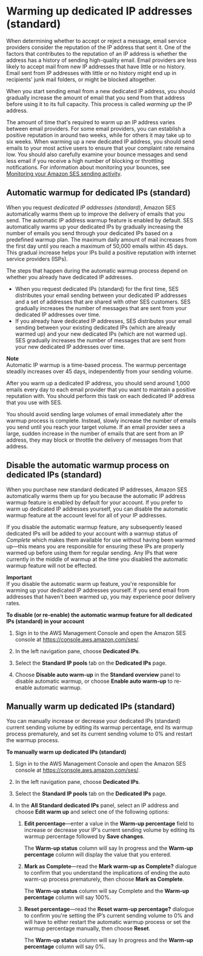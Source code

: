 # Warming up dedicated IP addresses \(standard\)<a name="dedicated-ip-warming"></a>

When determining whether to accept or reject a message, email service providers consider the reputation of the IP address that sent it\. One of the factors that contributes to the reputation of an IP address is whether the address has a history of sending high\-quality email\. Email providers are less likely to accept mail from new IP addresses that have little or no history\. Email sent from IP addresses with little or no history might end up in recipients' junk mail folders, or might be blocked altogether\.

When you start sending email from a new dedicated IP address, you should gradually increase the amount of email that you send from that address before using it to its full capacity\. This process is called *warming up* the IP address\.

The amount of time that's required to warm up an IP address varies between email providers\. For some email providers, you can establish a positive reputation in around two weeks, while for others it may take up to six weeks\. When warming up a new dedicated IP address, you should send emails to your most active users to ensure that your complaint rate remains low\. You should also carefully examine your bounce messages and send less email if you receive a high number of blocking or throttling notifications\. For information about monitoring your bounces, see [Monitoring your Amazon SES sending activity](monitor-sending-activity.md)\. 

## Automatic warmup for dedicated IPs \(standard\)<a name="dedicated-ip-auto-warm-up"></a>

When you request *dedicated IP addresses \(standard\)*, Amazon SES automatically warms them up to improve the delivery of emails that you send\. The automatic IP address warmup feature is enabled by default\. SES automatically warms up your dedicated IPs by gradually increasing the number of emails you send through your dedicated IPs based on a predefined warmup plan\. The maximum daily amount of mail increases from the first day until you reach a maximum of 50,000 emails within 45 days\. This gradual increase helps your IPs build a positive reputation with internet service providers \(ISPs\)\.

The steps that happen during the automatic warmup process depend on whether you already have dedicated IP addresses\.
+ When you request dedicated IPs \(standard\) for the first time, SES distributes your email sending between your dedicated IP addresses and a set of addresses that are shared with other SES customers\. SES gradually increases the number of messages that are sent from your dedicated IP addresses over time\.
+ If you already have dedicated IP addresses, SES distributes your email sending between your existing dedicated IPs \(which are already warmed up\) and your new dedicated IPs \(which are not warmed up\)\. SES gradually increases the number of messages that are sent from your new dedicated IP addresses over time\.

**Note**  
Automatic IP warmup is a time\-based process\. The warmup percentage steadily increases over 45 days, independently from your sending volume\.

After you warm up a dedicated IP address, you should send around 1,000 emails every day to each email provider that you want to maintain a positive reputation with\. You should perform this task on each dedicated IP address that you use with SES\.

You should avoid sending large volumes of email immediately after the warmup process is complete\. Instead, slowly increase the number of emails you send until you reach your target volume\. If an email provider sees a large, sudden increase in the number of emails that are sent from an IP address, they may block or throttle the delivery of messages from that address\.

## Disable the automatic warmup process on dedicated IPs \(standard\)<a name="dedicated-ip-disable-auto-warm-up"></a>

When you purchase new standard dedicated IP addresses, Amazon SES automatically warms them up for you because the automatic IP address warmup feature is enabled by default for your account\. If you prefer to warm up dedicated IP addresses yourself, you can disable the automatic warmup feature at the account level for all of your IP addresses\.

If you disable the automatic warmup feature, any subsequently leased dedicated IPs will be added to your account with a warmup status of *Complete* which makes them available for use without having been warmed up—this means you are responsible for ensuring these IPs are properly warmed up before using them for regular sending\. Any IPs that were currently in the middle of warmup at the time you disabled the automatic warmup feature will not be effected\. 

**Important**  
If you disable the automatic warm up feature, you're responsible for warming up your dedicated IP addresses yourself\. If you send email from addresses that haven't been warmed up, you may experience poor delivery rates\.

**To disable \(or re\-enable\) the automatic warmup feature for all dedicated IPs \(standard\) in your account**

1. Sign in to the AWS Management Console and open the Amazon SES console at [https://console\.aws\.amazon\.com/ses/](https://console.aws.amazon.com/ses/)\.

1. In the left navigation pane, choose **Dedicated IPs**\.

1. Select the **Standard IP pools** tab on the **Dedicated IPs** page\.

1. Choose **Disable auto warm\-up** in the **Standard overview** panel to disable automatic warmup, or choose **Enable auto warm\-up** to re\-enable automatic warmup\.

## Manually warm up dedicated IPs \(standard\)<a name="dedicated-ip-restart-auto-warm-up"></a>

You can manually increase or decrease your dedicated IPs \(standard\) current sending volume by editing its warmup percentage, end its warmup process prematurely, and set its current sending volume to 0% and restart the warmup process\.

**To manually warm up dedicated IPs \(standard\)**

1. Sign in to the AWS Management Console and open the Amazon SES console at [https://console\.aws\.amazon\.com/ses/](https://console.aws.amazon.com/ses/)\.

1. In the left navigation pane, choose **Dedicated IPs**\.

1. Select the **Standard IP pools** tab on the **Dedicated IPs** page\.

1. In the **All Standard dedicated IPs** panel, select an IP address and choose **Edit warm up** and select one of the following options:

   1. **Edit percentage**—enter a value in the **Warm\-up percentage** field to increase or decrease your IP's current sending volume by editing its warmup percentage followed by **Save changes**\.

      

      The **Warm\-up status** column will say In progress and the **Warm\-up percentage** column will display the value that you entered\.

   1. **Mark as Complete**—read the **Mark warm\-up as Complete?** dialogue to confirm that you understand the implications of ending the auto warm\-up process prematurely, then choose **Mark as Complete**\.

      The **Warm\-up status** column will say Complete and the **Warm\-up percentage** column will say 100%\.

   1. **Reset percentage**—read the **Reset warm\-up percentage?** dialogue to confirm you're setting the IP’s current sending volume to 0% and will have to either restart the automatic warmup process or set the warmup percentage manually, then choose **Reset**\.

      The **Warm\-up status** column will say In progress and the **Warm\-up percentage** column will say 0%\.